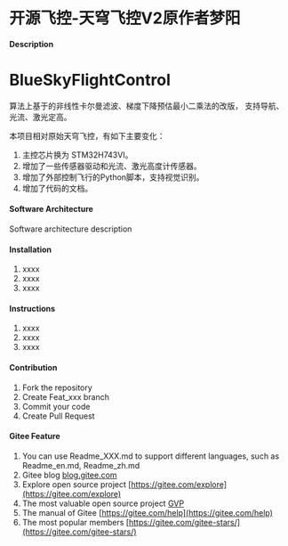 # 开源飞控-天穹飞控V2原作者梦阳

#### Description
# BlueSkyFlightControl
算法上基于的非线性卡尔曼滤波、梯度下降预估最小二乘法的改版，
支持导航、光流、激光定高。

本项目相对原始天穹飞控，有如下主要变化：
1. 主控芯片换为 STM32H743VI。
2. 增加了一些传感器驱动和光流、激光高度计传感器。
3. 增加了外部控制飞行的Python脚本，支持视觉识别。
4. 增加了代码的文档。

#### Software Architecture
Software architecture description

#### Installation

1.  xxxx
2.  xxxx
3.  xxxx

#### Instructions

1.  xxxx
2.  xxxx
3.  xxxx

#### Contribution

1.  Fork the repository
2.  Create Feat_xxx branch
3.  Commit your code
4.  Create Pull Request


#### Gitee Feature

1.  You can use Readme\_XXX.md to support different languages, such as Readme\_en.md, Readme\_zh.md
2.  Gitee blog [blog.gitee.com](https://blog.gitee.com)
3.  Explore open source project [https://gitee.com/explore](https://gitee.com/explore)
4.  The most valuable open source project [GVP](https://gitee.com/gvp)
5.  The manual of Gitee [https://gitee.com/help](https://gitee.com/help)
6.  The most popular members  [https://gitee.com/gitee-stars/](https://gitee.com/gitee-stars/)
